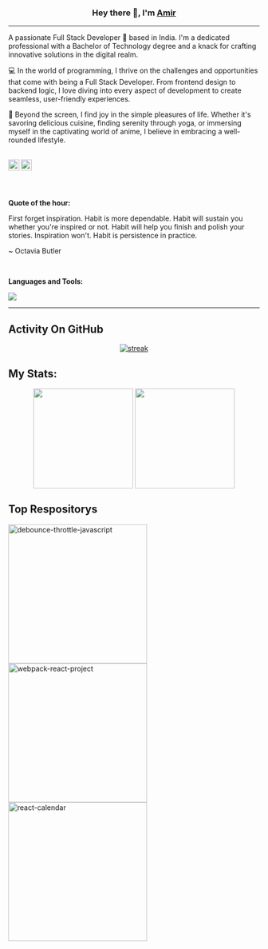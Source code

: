 <h3 align="center">Hey there 👋, I'm <a href="https://github.com/Amir1411">Amir</a></h3>

<hr/>

<p align="left">A passionate Full Stack Developer 🚀 based in India. I'm a dedicated professional with a Bachelor of Technology degree and a knack for crafting innovative solutions in the digital realm.</p>

<p align="left">💻 In the world of programming, I thrive on the challenges and opportunities that come with being a Full Stack Developer. From frontend design to backend logic, I love diving into every aspect of development to create seamless, user-friendly experiences.</p>

<p align="left">🌟 Beyond the screen, I find joy in the simple pleasures of life. Whether it's savoring delicious cuisine, finding serenity through yoga, or immersing myself in the captivating world of anime, I believe in embracing a well-rounded lifestyle.</p>

<br/>
<a href="https://www.linkedin.com/in/amir1411/">
  <img align="left" alt="LinkdeIN" width="22px" src="https://upload.wikimedia.org/wikipedia/commons/thumb/c/ca/LinkedIn_logo_initials.png/600px-LinkedIn_logo_initials.png" />
</a>
<a href="https://leetcode.com/user3321H/">
  <img align="left" alt="leetcode" width="22px" src="https://assets.leetcode.com/static_assets/public/images/LeetCode_logo_rvs.png" />
</a>
<br/>
<br/>

<pre>

</pre>

**Quote of the hour:**

First forget inspiration. Habit is more dependable. Habit will sustain you whether you're inspired or not. Habit will help you finish and polish your stories. Inspiration won't. Habit is persistence in practice.

~ Octavia Butler
<pre>

</pre>
**Languages and Tools:**  

<p align="left">
  <img src="https://skillicons.dev/icons?i=js,typescript,react,redux,express,nodejs,vscode,github,mongodb,mysql,css,html,tailwind,bootstrap,angular,vue,graphql,jest,npm,yarn,docker,kubernetes,rabbitmq,aws,ubuntu,linux,vite,webpack,babel,git,figma" />
</p>

<hr/>

## Activity On GitHub

<p align="center">
  <a href="https://github.com/Thinkright20">      
<img title="stats" alt="streak" src="https://github-readme-streak-stats.herokuapp.com/?user=Amir1411&theme=dark&hide_border=true&stroke=f53b3b"/>
</a> 
</p>

## My Stats:
<p align="center">
<img align="center" height="200px" src="https://github-readme-stats.vercel.app/api?username=Amir1411&hide_border=true&show_icons=true&count_private=true&theme=gruvbox&bg_color=151515">
<img align="center" height="200px" src="https://github-readme-stats.vercel.app/api/top-langs/?username=amir1411&hide_border=true&show_icons=true&theme=gruvbox&bg_color=151515" />
</p>

## Top Respositorys
  <p align="left">
     <a href="https://github.com/amir1411/debounce-throttle-javascript"><img width="278" src="https://denvercoder1-github-readme-stats.vercel.app/api/pin/?username=amir1411&repo=debounce-throttle-javascript&theme=react&bg_color=1F222E&title_color=F8D866&hide_border=true&icon_color=F8D866&show_icons=false" alt="debounce-throttle-javascript"></a>
    <a href="https://github.com/amir1411/webpack-react-project"><img width="278" src="https://denvercoder1-github-readme-stats.vercel.app/api/pin/?username=amir1411&repo=webpack-react-project&theme=react&bg_color=1F222E&title_color=F8D866&hide_border=true&icon_color=F8D866&show_icons=false" alt="webpack-react-project"></a>
   <a href="https://github.com/amir1411/react-calendar"><img width="278" src="https://denvercoder1-github-readme-stats.vercel.app/api/pin/?username=amir1411&repo=react-calendar&theme=react&bg_color=1F222E&title_color=F8D866&hide_border=true&icon_color=F8D866&show_icons=false" alt="react-calendar"></a>
  </p>
 
<br/>
